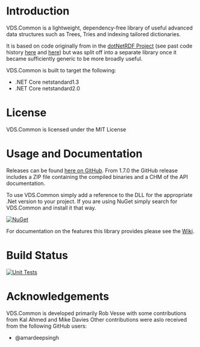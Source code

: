 
# Introduction

VDS.Common is a lightweight, dependency-free library of useful advanced data structures such as Trees, Tries and indexing tailored dictionaries.

It is based on code originally from in the [dotNetRDF Project][1] (see past code history [here][2] and [here][3]) but was split off into a separate library once it became sufficiently generic to be more broadly useful.

VDS.Common is built to target the following:
- .NET Core netstandard1.3
- .NET Core netstandard2.0

# License

VDS.Common is licensed under the MIT License

# Usage and Documentation

Releases can be found [here on GitHub](https://github.com/dotnetrdf/vds-common/releases). From 1.7.0 the GitHub release includes a ZIP file containing the compiled binaries and a CHM of the API documentation.

To use VDS.Common simply add a reference to the DLL for the appropriate .Net version to your project.  If you are using NuGet simply search for VDS.Common and install it that way.

[![NuGet](https://img.shields.io/nuget/v/VDS.Common.svg?maxAge=2592000)](https://www.nuget.org/packages/VDS.Common)

For documentation on the features this library provides please see the [Wiki][4].

# Build Status

[![Unit Tests](https://github.com/dotnetrdf/vds-common/actions/workflows/build.yaml/badge.svg)](https://github.com/dotnetrdf/vds-common/actions/workflows/build.yaml)

# Acknowledgements

VDS.Common is developed primarily Rob Vesse with some contributions from Kal Ahmed and Mike Davies
Other contributions were aslo received from the following GitHub users:

- @amardeepsingh

[1]: http://dotnetrdf.org/
[2]: https://bitbucket.org/dotnetrdf/dotnetrdf/src/4365cd7d087158b72c2e4053879bede2e194cdec/Libraries/core/net40/Common?at=default
[3]: https://bitbucket.org/dotnetrdf/dotnetrdf/src/3378cdd89cc59dedb294657085da648946d76bb4/Libraries/core/Common?at=default
[4]: https://github.com/dotnetrdf/vds-common/wiki/Home

